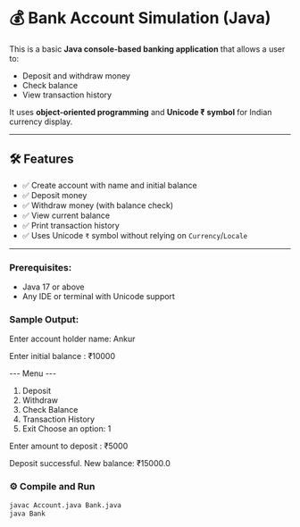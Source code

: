 # 💰 Bank Account Simulation (Java)

This is a basic **Java console-based banking application** that allows a user to:
- Deposit and withdraw money
- Check balance
- View transaction history

It uses **object-oriented programming** and **Unicode ₹ symbol** for Indian currency display.

---

## 🛠 Features

- ✅ Create account with name and initial balance
- ✅ Deposit money
- ✅ Withdraw money (with balance check)
- ✅ View current balance
- ✅ Print transaction history
- ✅ Uses Unicode `₹` symbol without relying on `Currency`/`Locale`

---

### Prerequisites:
- Java 17 or above
- Any IDE or terminal with Unicode support

### Sample Output:

Enter account holder name: Ankur

Enter initial balance : ₹10000

--- Menu ---
1. Deposit
2. Withdraw
3. Check Balance
4. Transaction History
5. Exit
Choose an option: 1

Enter amount to deposit : ₹5000

Deposit successful. New balance: ₹15000.0

### ⚙️ Compile and Run
```bash
javac Account.java Bank.java
java Bank

